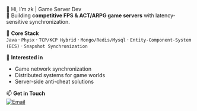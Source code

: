 👋 Hi, I’m zk | Game Server Dev  
🚀 Building **competitive FPS & ACT/ARPG game servers** with latency-sensitive synchronization.

🔧 **Core Stack**  
`Java` · `Physx` · `TCP/KCP Hybrid` · `Mongo/Redis/Mysql` · `Entity-Component-System (ECS)` · `Snapshot Synchronization`

👀 **Interested in**  
- Game network synchronization
- Distributed systems for game worlds  
- Server-side anti-cheat solutions

📫 **Get in Touch**  
[![Email](https://img.shields.io/badge/Email-联系我-red?style=flat&logo=gmail)](mailto:hnrzzk@163.com)  

<!---
hnrzzk/hnrzzk is a ✨ special ✨ repository because its `README.md` (this file) appears on your GitHub profile.
You can click the Preview link to take a look at your changes.
--->
